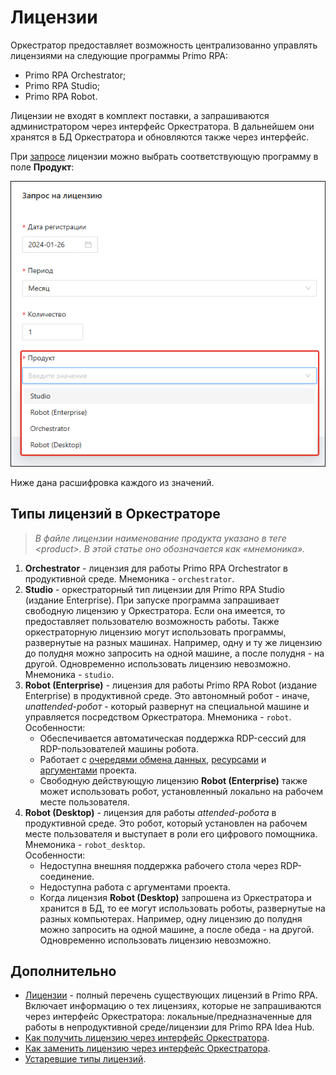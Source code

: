 # Лицензии

Оркестратор предоставляет возможность централизованно управлять лицензиями на следующие программы Primo RPA:
* Primo RPA Orchestrator;
* Primo RPA Studio;
* Primo RPA Robot.

Лицензии не входят в комплект поставки, а запрашиваются администратором через интерфейс Оркестратора. В дальнейшем они хранятся в БД Оркестратора и обновляются также через интерфейс.

При [запросе](https://docs.primo-rpa.ru/primo-rpa/orchestrator/settings/licensing/new-license) лицензии можно выбрать соответствующую программу в поле **Продукт**:

![](<../../../.gitbook/assets1/orch-license-product.png>) 

Ниже дана расшифровка каждого из значений.

## Типы лицензий в Оркестраторе

> *В файле лицензии наименование продукта указано в теге \<product>. В этой статье оно обозначается как «мнемоника».*

1. **Orchestrator** - лицензия для работы Primo RPA Orchestrator в продуктивной среде.  Мнемоника - `orchestrator`.
2. **Studio** - оркестраторный тип лицензии для Primo RPA Studio (издание Enterprise). При запуске программа запрашивает свободную лицензию у Оркестратора. Если она имеется, то предоставляет пользователю возможность работы. Также оркестраторную лицензию могут использовать программы, развернутые на разных машинах. Например, одну и ту же лицензию до полудня можно запросить на одной машине, а после полудня - на другой. Одновременно использовать лицензию невозможно. Мнемоника - `studio`. 
3. **Robot (Enterprise)** - лицензия для работы Primo RPA Robot (издание Enterprise) в продуктивной среде. Это автономный робот - иначе, *unattended-робот* - который развернут на специальной машине и управляется посредством Оркестратора. Мнемоника - `robot`.\
   Особенности:
   * Обеспечивается автоматическая поддержка RDP-сессий для RDP-пользователей машины робота.
   * Работает с [очередями обмена данных](https://docs.primo-rpa.ru/primo-rpa/orchestrator/basics/data-queues), [ресурсами](https://docs.primo-rpa.ru/primo-rpa/orchestrator/basics/assets) и [аргументами](https://docs.primo-rpa.ru/primo-rpa/orchestrator/basics/tasks/orch-args) проекта.
   * Свободную действующую лицензию **Robot (Enterprise)** также может использовать робот, установленный локально на рабочем месте пользователя. 
5. **Robot (Desktop)** - лицензия для работы *attended-робота* в продуктивной среде. Это робот, который установлен на рабочем месте пользователя и выступает в роли его цифрового помощника. Мнемоника - `robot_desktop`.\
   Особенности:
   * Недоступна внешняя поддержка рабочего стола через RDP-соединение.
   * Недоступна работа с аргументами проекта. 
   * Когда лицензия **Robot (Desktop)** запрошена из Оркестратора и хранится в БД, то ее могут использовать роботы, развернутые на разных компьютерах. Например, одну лицензию до полудня можно запросить на одной машине, а после обеда - на другой. Одновременно использовать лицензию невозможно.


## Дополнительно
* [Лицензии](https://docs.primo-rpa.ru/primo-rpa/licenses) - полный перечень существующих лицензий в Primo RPA. Включает информацию о тех лицензиях, которые не запрашиваются через интерфейс Оркестратора: локальные/предназначенные для работы в непродуктивной среде/лицензии для Primo RPA Idea Hub.
* [Как получить лицензию через интерфейс Оркестратора](https://docs.primo-rpa.ru/primo-rpa/orchestrator/settings/licensing/new-license).
* [Как заменить лицензию через интерфейс Оркестратора](https://docs.primo-rpa.ru/primo-rpa/orchestrator/settings/licensing/change-license).
* [Устаревшие типы лицензий](https://docs.primo-rpa.ru/primo-rpa/orchestrator/settings/licensing/outdated).
